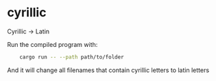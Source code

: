 # cyrillic
Cyrillic -> Latin

Run the compiled program with:

```bash
    cargo run -- --path path/to/folder
```

And it will change all filenames that contain cyrillic letters to latin letters

